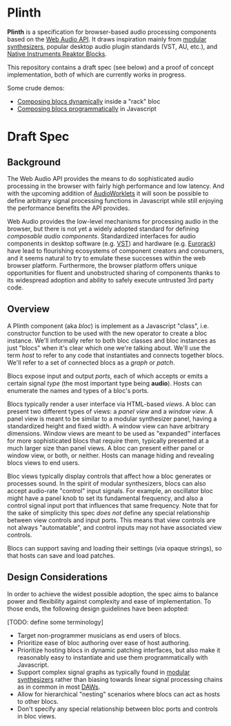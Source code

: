 # Plinth

**Plinth** is a specification for browser-based audio processing components based on the [Web Audio API](https://webaudio.github.io/web-audio-api/). It draws inspiration mainly from [modular synthesizers](https://en.wikipedia.org/wiki/Modular_synthesizer), popular desktop audio plugin standards (VST, AU, etc.), and [Native Instruments Reaktor Blocks](https://www.native-instruments.com/en/products/komplete/synths/reaktor-6/blocks/).

This repository contains a draft spec (see below) and a proof of concept implementation, both of which are currently works in progress.

Some crude demos:
* [Composing blocs dynamically](https://rsimmons.github.io/sonibloc-prototype2/rack.html) inside a "rack" bloc
* [Composing blocs programmatically](https://rsimmons.github.io/sonibloc-prototype2/programmatic.html) in Javascript

# Draft Spec

## Background

The Web Audio API provides the means to do sophisticated audio processing in the browser with fairly high performance and low latency. And with the upcoming addition of [AudioWorklets](https://webaudio.github.io/web-audio-api/#AudioWorklet) it will soon be possible to define arbitrary signal processing functions in Javascript while still enjoying the performance benefits the API provides.

Web Audio provides the low-level mechanisms for processing audio in the browser, but there is not yet a widely adopted standard for defining *composable audio components*. Standardized interfaces for audio components in desktop software (e.g. [VST](https://en.wikipedia.org/wiki/Virtual_Studio_Technology)) and hardware (e.g. [Eurorack](https://en.wikipedia.org/wiki/Doepfer_A-100)) have lead to flourishing ecosystems of component creators and consumers, and it seems natural to try to emulate these successes within the web browser platform. Furthermore, the browser platform offers unique opportunities for fluent and unobstructed sharing of components thanks to its widespread adoption and ability to safely execute untrusted 3rd party code.

## Overview

A Plinth component (aka *bloc*) is implement as a Javascript "class", i.e. constructor function to be used with the new operator to create a bloc instance. We'll informally refer to both bloc classes and bloc instances as just "blocs" when it's clear which one we're talking about. We'll use the term *host* to refer to any code that instantiates and connects together blocs. We'll refer to a set of connected blocs as a *graph* or *patch*.

Blocs expose input and output *ports*, each of which accepts or emits a certain signal *type* (the most important type being **audio**). Hosts can enumerate the names and types of a bloc's ports.

Blocs typically render a user interface via HTML-based *views*. A bloc can present two different types of views: a *panel view* and a *window view*. A panel view is meant to be similar to a modular synthesizer panel, having a standardized height and fixed width. A window view can have arbitrary dimensions. Window views are meant to be used as "expanded" interfaces for more sophisticated blocs that require them, typically presented at a much larger size than panel views. A bloc can present either panel or window view, or both, or neither. Hosts can manage hiding and revealing blocs views to end users.

Bloc views typically display controls that affect how a bloc generates or processes sound. In the spirit of modular synthesizers, blocs can also accept audio-rate "control" input signals. For example, an oscillator bloc might have a panel knob to set its fundamental frequency, and also a control signal input port that influences that same frequency. Note that for the sake of simplicity this spec *does not* define any special relationship between view controls and input ports. This means that view controls are not always "automatable", and control inputs may not have associated view controls.

Blocs can support saving and loading their settings (via opaque strings), so that hosts can save and load patches.

## Design Considerations

In order to achieve the widest possible adoption, the spec aims to balance power and flexibility against complexity and ease of implementation. To those ends, the following design guidelines have been adopted:

[TODO: define some terminology]
* Target non-programmer musicians as end users of blocs.
* Prioritize ease of bloc authoring over ease of host authoring.
* Prioritize hosting blocs in dynamic patching interfaces, but also make it reasonably easy to instantiate and use them programmatically with Javascript.
* Support complex signal graphs as typically found in [modular synthesizers](https://en.wikipedia.org/wiki/Modular_synthesizer) rather than biasing towards linear signal processing chains as in common in most [DAWs](https://en.wikipedia.org/wiki/Digital_audio_workstation).
* Allow for hierarchical "nesting" scenarios where blocs can act as hosts to other blocs.
* Don't specify any special relationship between bloc ports and controls in bloc views.
